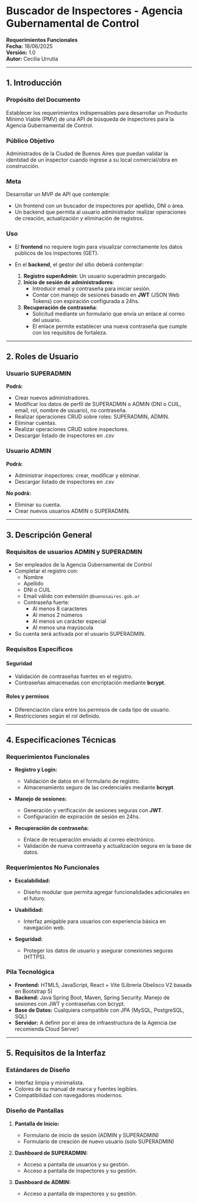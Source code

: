 # Buscador de Inspectores - Agencia Gubernamental de Control

**Requerimientos Funcionales**  
**Fecha:** 18/06/2025  
**Versión:** 1.0  
**Autor:** Cecilia Urrutia

---

## 1. Introducción

### Propósito del Documento
Establecer los requerimientos indispensables para desarrollar un Producto Mínimo Viable (PMV) de una API de búsqueda de inspectores para la Agencia Gubernamental de Control.

### Público Objetivo
Administrados de la Ciudad de Buenos Aires que puedan validar la identidad de un inspector cuando ingrese a su local comercial/obra en construcción.

### Meta
Desarrollar un MVP de API que contemple:

- Un frontend con un buscador de inspectores por apellido, DNI o área.
- Un backend que permita al usuario administrador realizar operaciones de creación, actualización y eliminación de registros.

### Uso
- El **frontend** no requiere login para visualizar correctamente los datos públicos de los inspectores (GET).
- En el **backend**, el gestor del sitio deberá contemplar:

    1. **Registro superAdmin**: Un usuario superadmin precargado.
    2. **Inicio de sesión de administradores**:
        - Introducir email y contraseña para iniciar sesión.
        - Contar con manejo de sesiones basado en **JWT** (JSON Web Tokens) con expiración configurada a 24hs.
    3. **Recuperación de contraseña**:
        - Solicitud mediante un formulario que envía un enlace al correo del usuario.
        - El enlace permite establecer una nueva contraseña que cumple con los requisitos de fortaleza.

---

## 2. Roles de Usuario

### Usuario SUPERADMIN

**Podrá:**
- Crear nuevos administradores.
- Modificar los datos de perfil de SUPERADMIN o ADMIN (DNI o CUIL, email, rol, nombre de usuario), no contraseña.
- Realizar operaciones CRUD sobre roles: SUPERADMIN, ADMIN.
- Eliminar cuentas.
- Realizar operaciones CRUD sobre inspectores.
- Descargar listado de inspectores en .csv

### Usuario ADMIN

**Podrá:**
- Administrar inspectores: crear, modificar y eliminar.
- Descargar listado de inspectores en .csv

**No podrá:**
- Eliminar su cuenta.
- Crear nuevos usuarios ADMIN o SUPERADMIN.

---

## 3. Descripción General

### Requisitos de usuarios ADMIN y SUPERADMIN
- Ser empleados de la Agencia Gubernamental de Control
- Completar el registro con:
    - Nombre
    - Apellido
    - DNI o CUIL
    - Email válido con extensión `@buenosaires.gob.ar`
    - Contraseña fuerte:
        - Al menos 8 caracteres
        - Al menos 2 números
        - Al menos un carácter especial
        - Al menos una mayúscula
- Su cuenta será activada por el usuario SUPERADMIN.

### Requisitos Específicos

#### Seguridad
- Validación de contraseñas fuertes en el registro.
- Contraseñas almacenadas con encriptación mediante **bcrypt**.

#### Roles y permisos
- Diferenciación clara entre los permisos de cada tipo de usuario.
- Restricciones según el rol definido.

---

## 4. Especificaciones Técnicas

### Requerimientos Funcionales

- **Registro y Login:**
    - Validación de datos en el formulario de registro.
    - Almacenamiento seguro de las credenciales mediante **bcrypt**.

- **Manejo de sesiones:**
    - Generación y verificación de sesiones seguras con **JWT**.
    - Configuración de expiración de sesión en 24hs.

- **Recuperación de contraseña:**
    - Enlace de recuperación enviado al correo electrónico.
    - Validación de nueva contraseña y actualización segura en la base de datos.

### Requerimientos No Funcionales

- **Escalabilidad:**
    - Diseño modular que permita agregar funcionalidades adicionales en el futuro.

- **Usabilidad:**
    - Interfaz amigable para usuarios con experiencia básica en navegación web.

- **Seguridad:**
    - Proteger los datos de usuario y asegurar conexiones seguras (HTTPS).

### Pila Tecnológica

- **Frontend:** HTML5, JavaScript, React + Vite (Librería Obelisco V2 basada en Bootstrap 5)
- **Backend:** Java Spring Boot, Maven, Spring Security. Manejo de sesiones con JWT y contraseñas con bcrypt.
- **Base de Datos:** Cualquiera compatible con JPA (MySQL, PostgreSQL, SQL)
- **Servidor:** A definir por el área de infraestructura de la Agencia (se recomienda Cloud Server)

---

## 5. Requisitos de la Interfaz

### Estándares de Diseño
- Interfaz limpia y minimalista.
- Colores de su manual de marca y fuentes legibles.
- Compatibilidad con navegadores modernos.

### Diseño de Pantallas

1. **Pantalla de Inicio:**
    - Formulario de inicio de sesión (ADMIN y SUPERADMIN)
    - Formulario de creación de nuevo usuario (solo SUPERADMIN)

2. **Dashboard de SUPERADMIN:**
    - Acceso a pantalla de usuarios y su gestión.
    - Acceso a pantalla de inspectores y su gestión.

3. **Dashboard de ADMIN:**
    - Acceso a pantalla de inspectores y su gestión.

